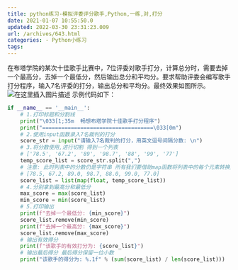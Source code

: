 ```yaml
---
title: python练习-模拟评委评分歌手,Python,一练,对,打分
date: 2021-01-07 10:55:50.0
updated: 2022-03-30 23:31:23.009
url: /archives/643.html
categories: - Python小练习
tags: 
---
```




在布塔学院的某次十佳歌手比赛中，7位评委对歌手打分，计算总分时，需要去掉一个最高分，去掉一个最低分，然后输出总分和平均分。要求帮助评委会编写歌手打分程序，输入7名评委的打分，输出总分和平均分。最终效果如图所示。 ![在这里插入图片描述](https://images.gitbook.cn/7bcd0360-5093-11eb-8005-5904c8467e3a) 示例代码如下：

```python
if __name__ == '__main__':
    # 1.打印标题和分割线
    print("\033[1;35m  畅想布塔学院十佳歌手打分程序")
    print("===================================\033[0m")
    # 2.使用input函数录入7名裁判的打分
    score_str = input("请输入7名裁判的打分，用英文逗号间隔分数: \n")
    # 3.将分数使用,进行切割 得到一个列表
    # ['78.5', '67.2', '89', '98.7', '88', '99', '77']
    temp_score_list = score_str.split(",")
    # 注意: 此时列表中的分数仍是字符串 所有我们要借助map函数将列表中的每个元素转换为数值型的数据
    # [78.5, 67.2, 89.0, 98.7, 88.0, 99.0, 77.0]
    score_list = list(map(float, temp_score_list))
    # 4.分别拿到最高分和最低分
    max_score = max(score_list)
    min_score = min(score_list)
    # 5.打印输出
    print(f"去掉一个最低分: {min_score}")
    score_list.remove(min_score)
    print(f"去掉一个最高分: {max_score}")
    score_list.remove(max_score)
    # 输出有效得分
    print(f"该歌手的有效打分为: {score_list}")
    # 输出最后得分 最后得分保留一位小数
    print("该歌手的得分为: %.1f" % (sum(score_list) / len(score_list)))

```